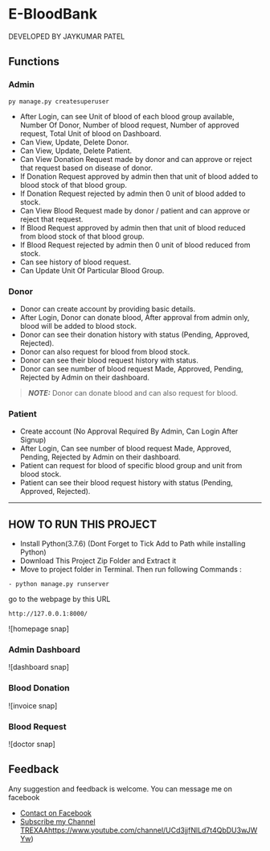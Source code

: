 # E-BloodBank
DEVELOPED BY JAYKUMAR PATEL

## Functions

### Admin

```
py manage.py createsuperuser
```
- After Login, can see Unit of blood of each blood group available, Number Of Donor, Number of blood request, Number of approved request, Total Unit of blood on Dashboard.
- Can View, Update, Delete Donor.
- Can View, Update, Delete Patient.
- Can View Donation Request made by donor and can approve or reject that request based on disease of donor.
- If Donation Request approved by admin then that unit of blood added to blood stock of that blood group.
- If Donation Request rejected by admin then 0 unit of blood added to stock.
- Can View Blood Request made by donor / patient and can approve or reject that request.
- If Blood Request approved by admin then that unit of blood reduced from blood stock of that blood group.
- If Blood Request rejected by admin then 0 unit of blood reduced from stock.
- Can see history of blood request.
- Can Update Unit Of Particular Blood Group.


### Donor
- Donor can create account by providing basic details.
- After Login, Donor can donate blood, After approval from admin only, blood will be added to blood stock.
- Donor can see their donation history with status (Pending, Approved, Rejected).
- Donor can also request for blood from blood stock.
- Donor can see their blood request history with status.
- Donor can see number of blood request Made, Approved, Pending, Rejected by Admin on their dashboard.
> **_NOTE:_**  Donor can donate blood and can also request for blood.





### Patient
- Create account (No Approval Required By Admin, Can Login After Signup)
- After Login, Can see number of blood request Made, Approved, Pending, Rejected by Admin on their dashboard.
- Patient can request for blood of specific blood group and unit from blood stock.
- Patient can see their blood request history with status (Pending, Approved, Rejected).

---

## HOW TO RUN THIS PROJECT
- Install Python(3.7.6) (Dont Forget to Tick Add to Path while installing Python)
- Download This Project Zip Folder and Extract it
- Move to project folder in Terminal. Then run following Commands :
```
- python manage.py runserver
```
go to the webpage by this URL

```
http://127.0.0.1:8000/
```

![homepage snap] 
### Admin Dashboard
![dashboard snap]
### Blood Donation 
![invoice snap]
### Blood Request
![doctor snap]




## Feedback
Any suggestion and feedback is welcome. You can message me on facebook
- [Contact on Facebook](https://www.instagram.com/jay_patel3266/)
- [Subscribe my Channel TREXAA](https://www.youtube.com/channel/UCd3jjfNlLd7t4QbDU3wJWYw)https://www.youtube.com/channel/UCd3jjfNlLd7t4QbDU3wJWYw)
